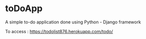 # toDoApp

A simple to-do application done using Python - Django framework

To access : https://todolist876.herokuapp.com/todo/
